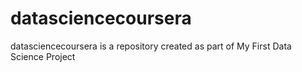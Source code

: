 # datasciencecoursera
datasciencecoursera is a repository created as part of My First Data Science Project
